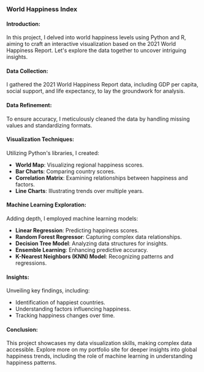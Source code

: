 ### World Happiness Index

#### Introduction:
In this project, I delved into world happiness levels using Python and R, aiming to craft an interactive visualization based on the 2021 World Happiness Report. Let's explore the data together to uncover intriguing insights.

#### Data Collection:
I gathered the 2021 World Happiness Report data, including GDP per capita, social support, and life expectancy, to lay the groundwork for analysis.

#### Data Refinement:
To ensure accuracy, I meticulously cleaned the data by handling missing values and standardizing formats.

#### Visualization Techniques:
Utilizing Python's libraries, I created:

- **World Map**: Visualizing regional happiness scores.
- **Bar Charts**: Comparing country scores.
- **Correlation Matrix**: Examining relationships between happiness and factors.
- **Line Charts**: Illustrating trends over multiple years.

#### Machine Learning Exploration:
Adding depth, I employed machine learning models:

- **Linear Regression**: Predicting happiness scores.
- **Random Forest Regressor**: Capturing complex data relationships.
- **Decision Tree Model**: Analyzing data structures for insights.
- **Ensemble Learning**: Enhancing predictive accuracy.
- **K-Nearest Neighbors (KNN) Model**: Recognizing patterns and regressions.

#### Insights:
Unveiling key findings, including:

- Identification of happiest countries.
- Understanding factors influencing happiness.
- Tracking happiness changes over time.

#### Conclusion:
This project showcases my data visualization skills, making complex data accessible. Explore more on my portfolio site for deeper insights into global happiness trends, including the role of machine learning in understanding happiness patterns.
